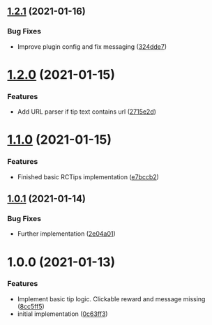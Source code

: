 ## [1.2.1](https://github.com/raidcraft/rctips/compare/v1.2.0...v1.2.1) (2021-01-16)


### Bug Fixes

* Improve plugin config and fix messaging ([324dde7](https://github.com/raidcraft/rctips/commit/324dde7cfee456f353f4914b520516bd798dbd15))

# [1.2.0](https://github.com/raidcraft/rctips/compare/v1.1.0...v1.2.0) (2021-01-15)


### Features

* Add URL parser if tip text contains url ([2715e2d](https://github.com/raidcraft/rctips/commit/2715e2da84070ac460847cbb7437a4c8bf7f90db))

# [1.1.0](https://github.com/raidcraft/rctips/compare/v1.0.1...v1.1.0) (2021-01-15)


### Features

* Finished basic RCTips implementation ([e7bccb2](https://github.com/raidcraft/rctips/commit/e7bccb2e978a019ab8acbdf76d6fa1fb1e4b3db6))

## [1.0.1](https://github.com/raidcraft/rctips/compare/v1.0.0...v1.0.1) (2021-01-14)


### Bug Fixes

* Further implementation ([2e04a01](https://github.com/raidcraft/rctips/commit/2e04a01daebb04d10d1c2248d09dd56683e7f69f))

# 1.0.0 (2021-01-13)


### Features

* Implement basic tip logic. Clickable reward and message missing ([8cc5ff5](https://github.com/raidcraft/rctips/commit/8cc5ff5757dd294a27723c4d065ea7eaa63d2277))
* initial implementation ([0c63ff3](https://github.com/raidcraft/rctips/commit/0c63ff386a2f57f07f5862dbef6208312276a58c))
